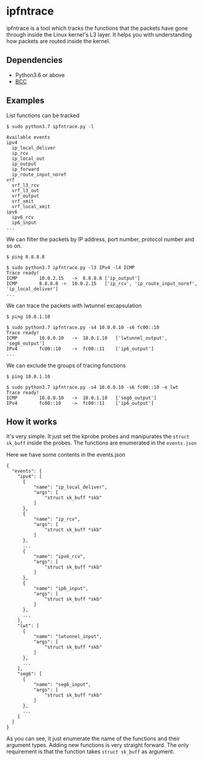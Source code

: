 # ipfntrace
ipfntrace is a tool which tracks the functions that the packets have gone through inside the Linux kernel's L3 layer.
It helps you with understanding how packets are routed inside the kernel.

## Dependencies
- Python3.6 or above
- [BCC](https://github.com/iovisor/bcc)

## Examples

List functions can be tracked
```
$ sudo python3.7 ipfntrace.py -l

Available events
ipv4
  ip_local_deliver
  ip_rcv
  ip_local_out
  ip_output
  ip_forward
  ip_route_input_noref
vrf
  vrf_l3_rcv
  vrf_l3_out
  vrf_output
  vrf_xmit
  vrf_local_xmit
ipv6
  ipv6_rcv
  ip6_input
...
```


We can filter the packets by IP address, port number, protocol number and so on.
```
$ ping 8.8.8.8

$ sudo python3.7 ipfntrace.py -l3 IPv4 -l4 ICMP
Trace ready!
ICMP		10.0.2.15	->	8.8.8.8	['ip_output']
ICMP		8.8.8.8	->	10.0.2.15	['ip_rcv', 'ip_route_input_noref', 'ip_local_deliver']
...
```

We can trace the packets with lwtunnel excapsulation
```
$ ping 10.0.1.10

$ sudo python3.7 ipfntrace.py -s4 10.0.0.10 -s6 fc00::10
Trace ready!
ICMP		10.0.0.10	->	10.0.1.10	['lwtunnel_output', 'seg6_output']
IPv4		fc00::10	->	fc00::11	['ip6_output']
...
```

We can exclude the groups of tracing functions
```
$ ping 10.0.1.10

$ sudo python3.7 ipfntrace.py -s4 10.0.0.10 -s6 fc00::10 -e lwt
Trace ready!
ICMP		10.0.0.10	->	10.0.1.10	['seg6_output']
IPv4		fc00::10	->	fc00::11	['ip6_output']
```

## How it works
It's very simple. It just set the kprobe probes and manipurates the `struct sk_buff` inside the probes.
The functions are enumerated in the `events.json`

Here we have some contents in the events.json

```
{
  "events": {
    "ipv4": [
      {
          "name": "ip_local_deliver",
          "args": [
              "struct sk_buff *skb"
          ]
      },
      {
          "name": "ip_rcv",
          "args": [
              "struct sk_buff *skb"
          ]
      },
      ...
      {
          "name": "ipv6_rcv",
          "args": [
              "struct sk_buff *skb"
          ]
      },
      {
          "name": "ip6_input",
          "args": [
              "struct sk_buff *skb"
          ]
      },
      ...
    ],
    "lwt": [
      {
          "name": "lwtunnel_input",
          "args": [
              "struct sk_buff *skb"
          ]
      },
      ...
    ],
    "seg6": [
      {
          "name": "seg6_input",
          "args": [
              "struct sk_buff *skb"
          ]
      },
      ...
    ]
  }
}
```

As you can see, it just enumerate the name of the functions and their argument types.
Adding new functions is very straight forward. The only requirement is that the function
takes `struct sk_buff` as argument.
